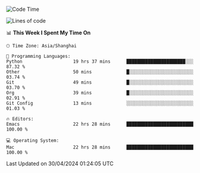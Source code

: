 <!--START_SECTION:waka-->
![Code Time](http://img.shields.io/badge/Code%20Time-1%2C935%20hrs%2025%20mins-blue)

![Lines of code](https://img.shields.io/badge/From%20Hello%20World%20I%27ve%20Written-306.0%20thousand%20lines%20of%20code-blue)

📊 **This Week I Spent My Time On** 

```text
🕑︎ Time Zone: Asia/Shanghai

💬 Programming Languages: 
Python                   19 hrs 37 mins      ██████████████████████░░░   87.32 % 
Other                    50 mins             █░░░░░░░░░░░░░░░░░░░░░░░░   03.74 % 
Git                      49 mins             █░░░░░░░░░░░░░░░░░░░░░░░░   03.70 % 
Org                      39 mins             █░░░░░░░░░░░░░░░░░░░░░░░░   02.91 % 
Git Config               13 mins             ░░░░░░░░░░░░░░░░░░░░░░░░░   01.03 % 

🔥 Editors: 
Emacs                    22 hrs 28 mins      █████████████████████████   100.00 % 

💻 Operating System: 
Mac                      22 hrs 28 mins      █████████████████████████   100.00 % 
```


 Last Updated on 30/04/2024 01:24:05 UTC
<!--END_SECTION:waka-->
